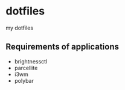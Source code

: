 # dotfiles
my dotfiles

## Requirements of applications

- brightnessctl
- parcellite
- i3wm
- polybar
